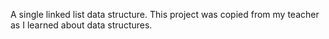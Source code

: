 A single linked list data structure.
This project was copied from my teacher as I learned about data structures.

